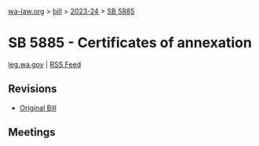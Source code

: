 [wa-law.org](/) > [bill](/bill/) > [2023-24](/bill/2023-24/) > [SB 5885](/bill/2023-24/sb/5885/)

# SB 5885 - Certificates of annexation
[leg.wa.gov](https://app.leg.wa.gov/billsummary?BillNumber=5885&Year=2023&Initiative=false) | [RSS Feed](./rss.xml)

## Revisions
* [Original Bill](1/)

## Meetings